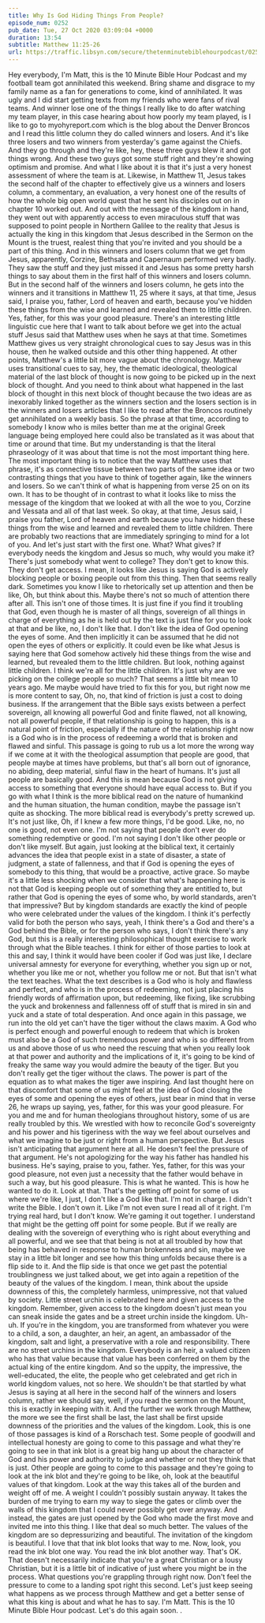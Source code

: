 ```yaml
---
title: Why Is God Hiding Things From People?
episode_num: 0252
pub_date: Tue, 27 Oct 2020 03:09:04 +0000
duration: 13:54
subtitle: Matthew 11:25-26
url: https://traffic.libsyn.com/secure/thetenminutebiblehourpodcast/0252_-_Why_is_God_Hiding_Things_From_People.mp3
---
```


 Hey everybody, I'm Matt, this is the 10 Minute Bible Hour Podcast and my football team got annihilated this weekend. Bring shame and disgrace to my family name as a fan for generations to come, kind of annihilated. It was ugly and I did start getting texts from my friends who were fans of rival teams. And winner lose one of the things I really like to do after watching my team player, in this case hearing about how poorly my team played, is I like to go to myohyreport.com which is the blog about the Denver Broncos and I read this little column they do called winners and losers. And it's like three losers and two winners from yesterday's game against the Chiefs. And they go through and they're like, hey, these three guys blew it and got things wrong. And these two guys got some stuff right and they're showing optimism and promise. And what I like about it is that it's just a very honest assessment of where the team is at. Likewise, in Matthew 11, Jesus takes the second half of the chapter to effectively give us a winners and losers column, a commentary, an evaluation, a very honest one of the results of how the whole big open world quest that he sent his disciples out on in chapter 10 worked out. And out with the message of the kingdom in hand, they went out with apparently access to even miraculous stuff that was supposed to point people in Northern Galilee to the reality that Jesus is actually the king in this kingdom that Jesus described in the Sermon on the Mount is the truest, realest thing that you're invited and you should be a part of this thing. And in this winners and losers column that we get from Jesus, apparently, Corzine, Bethsata and Capernaum performed very badly. They saw the stuff and they just missed it and Jesus has some pretty harsh things to say about them in the first half of this winners and losers column. But in the second half of the winners and losers column, he gets into the winners and it transitions in Matthew 11, 25 where it says, at that time, Jesus said, I praise you, father, Lord of heaven and earth, because you've hidden these things from the wise and learned and revealed them to little children. Yes, father, for this was your good pleasure. There's an interesting little linguistic cue here that I want to talk about before we get into the actual stuff Jesus said that Matthew uses when he says at that time. Sometimes Matthew gives us very straight chronological cues to say Jesus was in this house, then he walked outside and this other thing happened. At other points, Matthew's a little bit more vague about the chronology. Matthew uses transitional cues to say, hey, the thematic ideological, theological material of the last block of thought is now going to be picked up in the next block of thought. And you need to think about what happened in the last block of thought in this next block of thought because the two ideas are as inexorably linked together as the winners section and the losers section is in the winners and losers articles that I like to read after the Broncos routinely get annihilated on a weekly basis. So the phrase at that time, according to somebody I know who is miles better than me at the original Greek language being employed here could also be translated as it was about that time or around that time. But my understanding is that the literal phraseology of it was about that time is not the most important thing here. The most important thing is to notice that the way Matthew uses that phrase, it's as connective tissue between two parts of the same idea or two contrasting things that you have to think of together again, like the winners and losers. So we can't think of what is happening from verse 25 on on its own. It has to be thought of in contrast to what it looks like to miss the message of the kingdom that we looked at with all the woe to you, Corzine and Vessata and all of that last week. So okay, at that time, Jesus said, I praise you father, Lord of heaven and earth because you have hidden these things from the wise and learned and revealed them to little children. There are probably two reactions that are immediately springing to mind for a lot of you. And let's just start with the first one. What? What gives? If everybody needs the kingdom and Jesus so much, why would you make it? There's just somebody what went to college? They don't get to know this. They don't get access. I mean, it looks like Jesus is saying God is actively blocking people or boxing people out from this thing. Then that seems really dark. Sometimes you know I like to rhetorically set up attention and then be like, Oh, but think about this. Maybe there's not so much of attention there after all. This isn't one of those times. It is just fine if you find it troubling that God, even though he is master of all things, sovereign of all things in charge of everything as he is held out by the text is just fine for you to look at that and be like, no, I don't like that. I don't like the idea of God opening the eyes of some. And then implicitly it can be assumed that he did not open the eyes of others or explicitly. It could even be like what Jesus is saying here that God somehow actively hid these things from the wise and learned, but revealed them to the little children. But look, nothing against little children. I think we're all for the little children. It's just why are we picking on the college people so much? That seems a little bit mean 10 years ago. Me maybe would have tried to fix this for you, but right now me is more content to say, Oh, no, that kind of friction is just a cost to doing business. If the arrangement that the Bible says exists between a perfect sovereign, all knowing all powerful God and finite flawed, not all knowing, not all powerful people, if that relationship is going to happen, this is a natural point of friction, especially if the nature of the relationship right now is a God who is in the process of redeeming a world that is broken and flawed and sinful. This passage is going to rub us a lot more the wrong way if we come at it with the theological assumption that people are good, that people maybe at times have problems, but that's all born out of ignorance, no abiding, deep material, sinful flaw in the heart of humans. It's just all people are basically good. And this is mean because God is not giving access to something that everyone should have equal access to. But if you go with what I think is the more biblical read on the nature of humankind and the human situation, the human condition, maybe the passage isn't quite as shocking. The more biblical read is everybody's pretty screwed up. It's not just like, Oh, if I knew a few more things, I'd be good. Like, no, no one is good, not even one. I'm not saying that people don't ever do something redemptive or good. I'm not saying I don't like other people or don't like myself. But again, just looking at the biblical text, it certainly advances the idea that people exist in a state of disaster, a state of judgment, a state of fallenness, and that if God is opening the eyes of somebody to this thing, that would be a proactive, active grace. So maybe it's a little less shocking when we consider that what's happening here is not that God is keeping people out of something they are entitled to, but rather that God is opening the eyes of some who, by world standards, aren't that impressive? But by kingdom standards are exactly the kind of people who were celebrated under the values of the kingdom. I think it's perfectly valid for both the person who says, yeah, I think there's a God and there's a God behind the Bible, or for the person who says, I don't think there's any God, but this is a really interesting philosophical thought exercise to work through what the Bible teaches. I think for either of those parties to look at this and say, I think it would have been cooler if God was just like, I declare universal amnesty for everyone for everything, whether you sign up or not, whether you like me or not, whether you follow me or not. But that isn't what the text teaches. What the text describes is a God who is holy and flawless and perfect, and who is in the process of redeeming, not just placing his friendly words of affirmation upon, but redeeming, like fixing, like scrubbing the yuck and brokenness and fallenness off of stuff that is mired in sin and yuck and a state of total desperation. And once again in this passage, we run into the old yet can't have the tiger without the claws maxim. A God who is perfect enough and powerful enough to redeem that which is broken must also be a God of such tremendous power and who is so different from us and above those of us who need the rescuing that when you really look at that power and authority and the implications of it, it's going to be kind of freaky the same way you would admire the beauty of the tiger. But you don't really get the tiger without the claws. The power is part of the equation as to what makes the tiger awe inspiring. And last thought here on that discomfort that some of us might feel at the idea of God closing the eyes of some and opening the eyes of others, just bear in mind that in verse 26, he wraps up saying, yes, father, for this was your good pleasure. For you and me and for human theologians throughout history, some of us are really troubled by this. We wrestled with how to reconcile God's sovereignty and his power and his tigeriness with the way we feel about ourselves and what we imagine to be just or right from a human perspective. But Jesus isn't anticipating that argument here at all. He doesn't feel the pressure of that argument. He's not apologizing for the way his father has handled his business. He's saying, praise to you, father. Yes, father, for this was your good pleasure, not even just a necessity that the father would behave in such a way, but his good pleasure. This is what he wanted. This is how he wanted to do it. Look at that. That's the getting off point for some of us where we're like, I just, I don't like a God like that. I'm not in charge. I didn't write the Bible. I don't own it. Like I'm not even sure I read all of it right. I'm trying real hard, but I don't know. We're gaming it out together. I understand that might be the getting off point for some people. But if we really are dealing with the sovereign of everything who is right about everything and all powerful, and we see that that being is not at all troubled by how that being has behaved in response to human brokenness and sin, maybe we stay in a little bit longer and see how this thing unfolds because there is a flip side to it. And the flip side is that once we get past the potential troublingness we just talked about, we get into again a repetition of the beauty of the values of the kingdom. I mean, think about the upside downness of this, the completely harmless, unimpressive, not that valued by society. Little street urchin is celebrated here and given access to the kingdom. Remember, given access to the kingdom doesn't just mean you can sneak inside the gates and be a street urchin inside the kingdom. Uh-uh. If you're in the kingdom, you are transformed from whatever you were to a child, a son, a daughter, an heir, an agent, an ambassador of the kingdom, salt and light, a preservative with a role and responsibility. There are no street urchins in the kingdom. Everybody is an heir, a valued citizen who has that value because that value has been conferred on them by the actual king of the entire kingdom. And so the uppity, the impressive, the well-educated, the elite, the people who get celebrated and get rich in world kingdom values, not so here. We shouldn't be that startled by what Jesus is saying at all here in the second half of the winners and losers column, rather we should say, well, if you read the sermon on the Mount, this is exactly in keeping with it. And the further we work through Matthew, the more we see the first shall be last, the last shall be first upside downness of the priorities and the values of the kingdom. Look, this is one of those passages is kind of a Rorschach test. Some people of goodwill and intellectual honesty are going to come to this passage and what they're going to see in that ink blot is a great big hang up about the character of God and his power and authority to judge and whether or not they think that is just. Other people are going to come to this passage and they're going to look at the ink blot and they're going to be like, oh, look at the beautiful values of that kingdom. Look at the way this takes all of the burden and weight off of me. A weight I couldn't possibly sustain anyway. It takes the burden of me trying to earn my way to siege the gates or climb over the walls of this kingdom that I could never possibly get over anyway. And instead, the gates are just opened by the God who made the first move and invited me into this thing. I like that deal so much better. The values of the kingdom are so depressurizing and beautiful. The invitation of the kingdom is beautiful. I love that that ink blot looks that way to me. Now, look, you read the ink blot one way. You read the ink blot another way. That's OK. That doesn't necessarily indicate that you're a great Christian or a lousy Christian, but it is a little bit of indicative of just where you might be in the process. What questions you're grappling through right now. Don't feel the pressure to come to a landing spot right this second. Let's just keep seeing what happens as we process through Matthew and get a better sense of what this king is about and what he has to say. I'm Matt. This is the 10 Minute Bible Hour podcast. Let's do this again soon. .